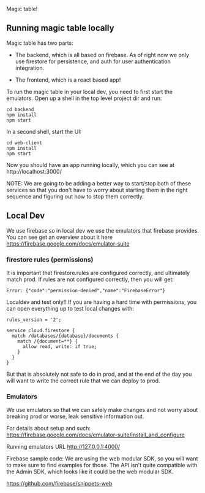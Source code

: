 Magic table!

## Running magic table locally

Magic table has two parts:

- The backend, which is all based on firebase. As of
right now we only use firestore for persistence, and auth for user
authentication integration.

- The frontend, which is a react based app!

To run the magic table in your local dev, you need to first start the
emulators.  Open up a shell in the top level project dir and run:
```
cd backend
npm install
npm start
```

In a second shell, start the UI:
```
cd web-client
npm install
npm start
```

Now you should have an app running locally, which you can see at
http://localhost:3000/

NOTE: We are going to be adding a better way to start/stop both of these
services so that you don't have to worry about starting them in the right
sequence and figuring out how to stop them correctly.

## Local Dev

We use firebase so in local dev we use the emulators that firebase provides.
You can see get an overview about it here https://firebase.google.com/docs/emulator-suite

### firestore rules (permissions)

It is important that firestore.rules are configured correctly, and ultimately
match prod.  If rules are not configured correctly, then you will get:
```
Error: {"code":"permission-denied","name":"FirebaseError"}
```

Localdev and test only!!  If you are having a hard time with permissions, you
can open everything up to test local changes with:
```
rules_version = '2';

service cloud.firestore {
  match /databases/{database}/documents {
    match /{document=**} {
      allow read, write: if true;
    }
  }
}
```

But that is absolutely not safe to do in prod, and at the end of the day you
will want to write the correct rule that we can deploy to prod.

### Emulators

We use emulators so that we can safely make changes and not worry about
breaking prod or worse, leak sensitive information out.

For details about setup and such:
https://firebase.google.com/docs/emulator-suite/install_and_configure

Running emulators URL
http://127.0.0.1:4000/

Firebase sample code:
We are using the web modular SDK, so you will want to make sure to find
examples for those. The API isn't quite compatible with the Admin SDK, which
looks like it could be the web modular SDK.

https://github.com/firebase/snippets-web
